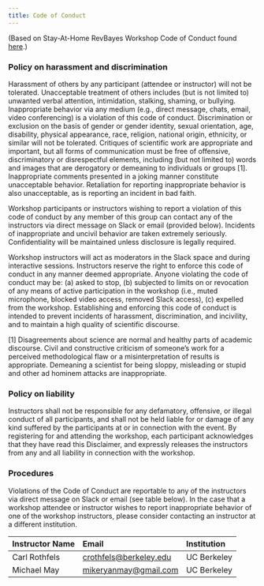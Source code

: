 ```yaml
---
title: Code of Conduct
---
```


(Based on Stay-At-Home RevBayes Workshop Code of Conduct found [here](https://drive.google.com/file/d/1XHeS8wmRy_sezBdt_rMXWAkVkAi0Pyj8/view).)

### Policy on harassment and discrimination

Harassment of others by any participant (attendee or instructor) will not be tolerated. Unacceptable treatment of others includes (but is not limited to) unwanted verbal attention, intimidation, stalking, shaming, or bullying. Inappropriate behavior via any medium (e.g., direct message, chats, email, video conferencing) is a violation of this code of conduct. Discrimination or exclusion on the basis of gender or gender identity, sexual orientation, age, disability, physical appearance, race, religion, national origin, ethnicity, or similar will not be tolerated. Critiques of scientific work are appropriate and important, but all forms of communication must be free of offensive, discriminatory or disrespectful elements, including (but not limited to) words and images that are derogatory or demeaning to individuals or groups [1]. Inappropriate comments presented in a joking manner constitute unacceptable behavior. Retaliation for reporting inappropriate behavior is also unacceptable, as is reporting an incident in bad faith.

Workshop participants or instructors wishing to report a violation of this code of conduct by any member of this group can contact any of the instructors via direct message on Slack or email (provided below). Incidents of inappropriate and uncivil behavior are taken extremely seriously. Confidentiality will be maintained unless disclosure is legally required.

Workshop instructors will act as moderators in the Slack space and during interactive sessions. Instructors reserve the right to enforce this code of conduct in any manner deemed appropriate. Anyone violating the code of conduct may be: (a) asked to stop, (b) subjected to limits on or revocation of any means of active participation in the workshop (i.e., muted microphone, blocked video access, removed Slack access), (c) expelled from the workshop. Establishing and enforcing this code of conduct is intended to prevent incidents of harassment, discrimination, and incivility, and to maintain a high quality of scientific discourse.

[1] Disagreements about science are normal and healthy parts of academic discourse. Civil and constructive criticism of someone’s work for a perceived methodological flaw or a misinterpretation of results is appropriate. Demeaning a scientist for being sloppy, misleading or stupid and other ad hominem attacks are inappropriate.

### Policy on liability

Instructors shall not be responsible for any defamatory, offensive, or illegal conduct of all participants, and shall not be held liable for or damage of any kind suffered by the participants at or in connection with the event. By registering for and attending the workshop, each participant acknowledges that they have read this Disclaimer, and expressly releases the instructors from any and all liability in connection with the workshop.

### Procedures

Violations of the Code of Conduct are reportable to any of the instructors via direct message on Slack or email (see table below). In the case that a workshop attendee or instructor wishes to report inappropriate behavior of one of the workshop instructors, please consider contacting an instructor at a different institution.

| Instructor Name | Email                     | Institution
| :---            | :---                      | :---
| Carl Rothfels   | crothfels@berkeley.edu    | UC Berkeley
| Michael May     | mikeryanmay@gmail.com     | UC Berkeley
